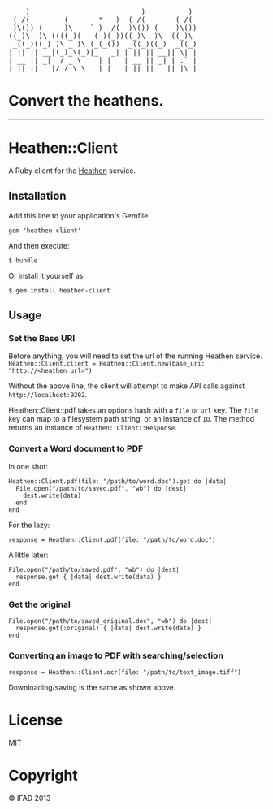 <pre>
    )                          )          )
 ( /(        (       *   )  ( /(       ( /(
 )\()) (     )\    ` )  /(  )\()) (    )\())
((_)\  )\ ((((_)(   ( )(_))((_)\  )\  ((_)\
 _((_)((_) )\ _ )\ (_(_())  _((_)((_)  _((_)
| || || __|(_)_\(_)|_   _| | || || __|| \| |
| __ || _|  / _ \    | |   | __ || _| | .` |
|_||_||___|/_/ \_\   |_|   |_||_||___||_|\_|
</pre>
# Convert the heathens. 
***

# Heathen::Client

A Ruby client for the [Heathen](https://github.com/ifad/heathen) service.

## Installation

Add this line to your application's Gemfile:

    gem 'heathen-client'

And then execute:

    $ bundle

Or install it yourself as:

    $ gem install heathen-client

## Usage

### Set the Base URI

Before anything, you will need to set the url of the running Heathen service.
`Heathen::Client.client = Heathen::Client.new(base_uri: "http://<heathen url>")`

Without the above line, the client will attempt to make API calls against `http://localhost:9292`.

Heathen::Client::pdf takes an options hash with a `file` or `url` key. The `file` key can map to a filesystem path string, or an instance of `IO`. The method returns an instance of `Heathen::Client::Response`.

### Convert a Word document to PDF

In one shot:

```
Heathen::Client.pdf(file: "/path/to/word.doc").get do |data|
  File.open("/path/to/saved.pdf", "wb") do |dest|
    dest.write(data)
  end
end
```

For the lazy:

`response = Heathen::Client.pdf(file: "/path/to/word.doc")`

A little later:

```
File.open("/path/to/saved.pdf", "wb") do |dest|
  response.get { |data| dest.write(data) }
end
```

### Get the original

```
File.open("/path/to/saved_original.doc", "wb") do |dest|
  response.get(:original) { |data| dest.write(data) }
end
```

### Converting an image to PDF with searching/selection

`response = Heathen::Client.ocr(file: "/path/to/text_image.tiff")`

Downloading/saving is the same as shown above.

# License

MIT

# Copyright

&copy; IFAD 2013

